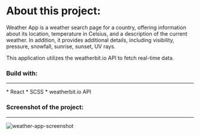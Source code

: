 # About this project:
<p>
Weather App is a weather search page for a country, offering information about its location, temperature in Celsius, and a description of the current weather. In addition, it provides additional details, including visibility, pressure, snowfall, sunrise, sunset, UV rays. </p>
<p>
This application utilizes the weatherbit.io API to fetch real-time data.</p>

### Build with:
<hr/>
* React
* SCSS
* weatherbit.io API

### Screenshot of the project:
<hr/>

![weather-app-screenshot](https://github.com/manotendulkar/weather-page/assets/99658669/4e08ce05-35e6-4f05-bc55-fbb11b8cae49)
